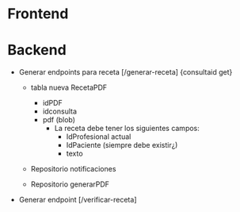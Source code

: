 # Frontend

# Backend

- Generar endpoints para receta [/generar-receta] {consultaid get}

  - tabla nueva RecetaPDF

    - idPDF
    - idconsulta
    - pdf (blob)
      - La receta debe tener los siguientes campos:
        - IdProfesional actual
        - IdPaciente (siempre debe existir¿)
        - texto

  - Repositorio notificaciones

  - Repositorio generarPDF

- Generar endpoint [/verificar-receta]
